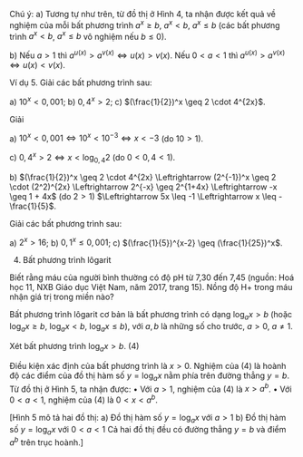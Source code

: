 Chú ý: a) Tương tự như trên, từ đồ thị ở Hình 4, ta nhận được kết quả về nghiệm của mỗi bất phương trình $a^x \geq b$, $a^x < b$, $a^x \leq b$ (các bất phương trình $a^x < b$, $a^x \leq b$ vô nghiệm nếu $b \leq 0$).

b) Nếu $a > 1$ thì $a^{u(x)} > a^{v(x)} \Leftrightarrow u(x) > v(x)$.
   Nếu $0 < a < 1$ thì $a^{u(x)} > a^{v(x)} \Leftrightarrow u(x) < v(x)$.

Ví dụ 5. Giải các bất phương trình sau:

a) $10^x < 0,001$;     b) $0,4^x > 2$;     c) $(\frac{1}{2})^x \geq 2 \cdot 4^{2x}$.

Giải

a) $10^x < 0,001 \Leftrightarrow 10^x < 10^{-3} \Leftrightarrow x < -3$ (do $10 > 1$).

c) $0,4^x > 2 \Leftrightarrow x < \log_{0,4} 2$ (do $0 < 0,4 < 1$).

b) $(\frac{1}{2})^x \geq 2 \cdot 4^{2x} \Leftrightarrow (2^{-1})^x \geq 2 \cdot (2^2)^{2x} \Leftrightarrow 2^{-x} \geq 2^{1+4x} \Leftrightarrow -x \geq 1 + 4x$ (do $2 > 1$)
   $\Leftrightarrow 5x \leq -1 \Leftrightarrow x \leq -\frac{1}{5}$.

Giải các bất phương trình sau:

a) $2^x > 16$;     b) $0,1^x \leq 0,001$;     c) $(\frac{1}{5})^{x-2} \geq (\frac{1}{25})^x$.

4. Bất phương trình lôgarit

Biết rằng máu của người bình thường có độ pH từ 7,30 đến 7,45 (nguồn: Hoá học 11, NXB Giáo dục Việt Nam, năm 2017, trang 15). Nồng độ H+ trong máu nhận giá trị trong miền nào?

Bất phương trình lôgarit cơ bản là bất phương trình có dạng $\log_a x > b$ (hoặc $\log_a x \geq b$, $\log_a x < b$, $\log_a x \leq b$), với $a, b$ là những số cho trước, $a > 0$, $a \neq 1$.

Xét bất phương trình
                    $\log_a x > b$.                 (4)

Điều kiện xác định của bất phương trình là $x > 0$.
Nghiệm của (4) là hoành độ các điểm của đồ thị hàm số $y = \log_a x$ nằm phía trên đường thẳng $y = b$. Từ đồ thị ở Hình 5, ta nhận được:
• Với $a > 1$, nghiệm của (4) là $x > a^b$.
• Với $0 < a < 1$, nghiệm của (4) là $0 < x < a^b$.

[Hình 5 mô tả hai đồ thị:
a) Đồ thị hàm số $y = \log_a x$ với $a > 1$
b) Đồ thị hàm số $y = \log_a x$ với $0 < a < 1$
Cả hai đồ thị đều có đường thẳng $y = b$ và điểm $a^b$ trên trục hoành.]